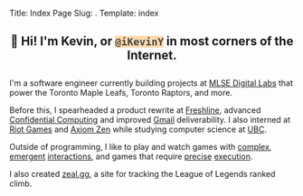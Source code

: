 Title: Index Page
Slug: .
Template: index

<h2 style="text-align: center; padding-bottom: 10px">👋 Hi! I'm Kevin, or <code style="background: rgba(255,217,174,1); color: #444;">@iKevinY</code> in most corners of the Internet.</h2>

I'm a software engineer currently building projects at [MLSE Digital Labs](https://www.mlsedigital.com/) that power the Toronto Maple Leafs, Toronto Raptors, and more.

Before this, I spearheaded a product rewrite at [Freshline](https://freshline.io), advanced [Confidential Computing](https://cloud.google.com/confidential-computing) and improved [Gmail](https://en.wikipedia.org/wiki/Gmail) deliverability. I also interned at [Riot Games](https://www.riotgames.com/) and [Axiom Zen](https://www.axiomzen.com/) while studying computer science at [UBC](https://www.ubc.ca/).

Outside of programming, I like to play and watch games with [complex](https://magic.wizards.com/), [emergent](https://www.leagueoflegends.com/) [interactions](https://teamfighttactics.leagueoflegends.com/), and games that require [precise](https://www.celestegame.com/) [execution](https://en.wikipedia.org/wiki/Super_Smash_Bros._Melee).

I also created [zeal.gg](https://zeal.gg/), a site for tracking the League of Legends ranked climb.
